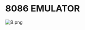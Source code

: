 # 8086 EMULATOR

![B.png](https://github.com/Tan12d/8086-Programming/assets/100254217/8e699f55-b68c-45e6-860c-6ede65d62095)

